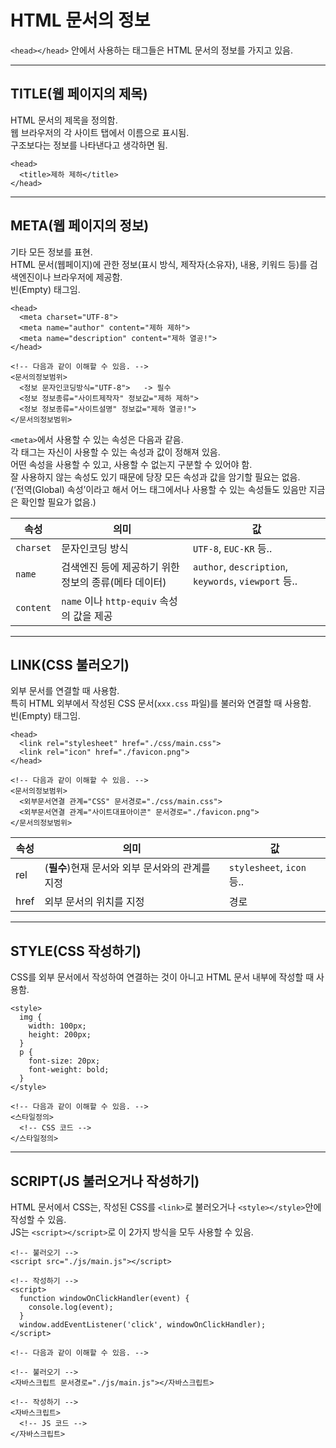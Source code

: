 # HTML 문서의 정보
`<head></head>` 안에서 사용하는 태그들은 HTML 문서의 정보를 가지고 있음.
  
---
## TITLE(웹 페이지의 제목)
HTML 문서의 제목을 정의함.  
웹 브라우저의 각 사이트 탭에서 이름으로 표시됨.  
구조보다는 정보를 나타낸다고 생각하면 됨.  
  
```
<head>
  <title>제하 제하</title>
</head>
```
  
---
## META(웹 페이지의 정보)
기타 모든 정보를 표현.  
HTML 문서(웹페이지)에 관한 정보(표시 방식, 제작자(소유자), 내용, 키워드 등)를 검색엔진이나 브라우저에 제공함.  
빈(Empty) 태그임.  
```
<head>
  <meta charset="UTF-8">
  <meta name="author" content="제하 제하">
  <meta name="description" content="제하 열공!">
</head>

<!-- 다음과 같이 이해할 수 있음. -->
<문서의정보범위>
  <정보 문자인코딩방식="UTF-8">   -> 필수
  <정보 정보종류="사이트제작자" 정보값="제하 제하">
  <정보 정보종류="사이트설명" 정보값="제하 열공!">
</문서의정보범위>
```
`<meta>`에서 사용할 수 있는 속성은 다음과 같음.  
각 태그는 자신이 사용할 수 있는 속성과 값이 정해져 있음.  
어떤 속성을 사용할 수 있고, 사용할 수 없는지 구분할 수 있어야 함.  
잘 사용하지 않는 속성도 있기 때문에 당장 모든 속성과 값을 암기할 필요는 없음.  
(‘전역(Global) 속성’이라고 해서 어느 태그에서나 사용할 수 있는 속성들도 있음만 지금은 확인할 필요가 없음.)  
  

| 속성      |   의미                                    | 값 |
|----------|------------------------------------------|---|
|`charset` | 문자인코딩 방식                              | `UTF-8`, `EUC-KR` 등.. |
|`name`    | 검색엔진 등에 제공하기 위한 정보의 종류(메타 데이터) | `author`, `description`, `keywords`, `viewport` 등.. |
|`content` | `name` 이나 `http-equiv` 속성의 값을 제공      |
  
---
## LINK(CSS 불러오기)
외부 문서를 연결할 때 사용함.  
특히 HTML 외부에서 작성된 CSS 문서(`xxx.css` 파일)를 불러와 연결할 때 사용함.  
빈(Empty) 태그임.  
```
<head>
  <link rel="stylesheet" href="./css/main.css">
  <link rel="icon" href="./favicon.png">
</head>

<!-- 다음과 같이 이해할 수 있음. -->
<문서의정보범위>
  <외부문서연결 관계="CSS" 문서경로="./css/main.css">
  <외부문서연결 관계="사이트대표아이콘" 문서경로="./favicon.png">
</문서의정보범위>
```
|속성 | 의미                               | 값 |
|----|-----------------------------------|---|
|rel | (**필수**)현재 문서와 외부 문서와의 관계를 지정 | `stylesheet`, `icon` 등..|
|href| 외부 문서의 위치를 지정                 |경로 |
  
---
## STYLE(CSS 작성하기)
CSS를 외부 문서에서 작성하여 연결하는 것이 아니고 HTML 문서 내부에 작성할 때 사용함.  
  
```
<style>
  img {
    width: 100px;
    height: 200px;
  }
  p {
    font-size: 20px;
    font-weight: bold;
  }
</style>

<!-- 다음과 같이 이해할 수 있음. -->
<스타일정의>
  <!-- CSS 코드 -->
</스타일정의>
```
  
---
## SCRIPT(JS 불러오거나 작성하기)
HTML 문서에서 CSS는, 작성된 CSS를 `<link>`로 불러오거나 `<style></style>`안에 작성할 수 있음.   
JS는 `<script></script>`로 이 2가지 방식을 모두 사용할 수 있음.  
  
```
<!-- 불러오기 -->
<script src="./js/main.js"></script>

<!-- 작성하기 -->
<script>
  function windowOnClickHandler(event) {
    console.log(event);
  }
  window.addEventListener('click', windowOnClickHandler);
</script>

<!-- 다음과 같이 이해할 수 있음. -->

<!-- 불러오기 -->
<자바스크립트 문서경로="./js/main.js"></자바스크립트>

<!-- 작성하기 -->
<자바스크립트>
  <!-- JS 코드 -->
</자바스크립트>
```